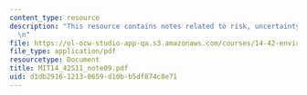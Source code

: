```yaml
---
content_type: resource
description: "This resource contains notes related to risk, uncertainty, and liability.\r\
  \n"
file: https://ol-ocw-studio-app-qa.s3.amazonaws.com/courses/14-42-environmental-policy-and-economics-spring-2011/d1db291612130659d10bb5df874c8e71_MIT14_42S11_note09.pdf
file_type: application/pdf
resourcetype: Document
title: MIT14_42S11_note09.pdf
uid: d1db2916-1213-0659-d10b-b5df874c8e71
---
```


